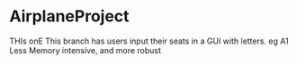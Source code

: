 # AirplaneProject
THIs onE
This branch has users input their seats in a GUI with letters. eg A1
Less Memory intensive, and more robust
